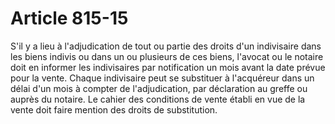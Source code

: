 # Article 815-15

S'il y a lieu à l'adjudication de tout ou partie des droits d'un indivisaire dans les biens indivis ou dans un ou plusieurs de ces biens, l'avocat ou le notaire doit en informer les indivisaires par notification un mois avant la date prévue pour la vente. Chaque indivisaire peut se substituer à l'acquéreur dans un délai d'un mois à compter de l'adjudication, par déclaration au greffe ou auprès du notaire.   Le cahier des conditions de vente établi en vue de la vente doit faire mention des droits de substitution.